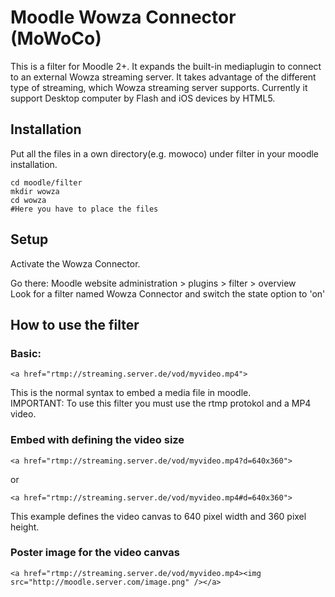 # Moodle Wowza Connector (MoWoCo)

This is a filter for Moodle 2+. It expands the built-in mediaplugin to connect to an external Wowza streaming server. It takes advantage of the different type of streaming, which Wowza streaming server supports. Currently it support Desktop computer by Flash and iOS devices by HTML5. 


## Installation

Put all the files in a own directory(e.g. mowoco) under filter in your moodle installation.

    cd moodle/filter  
    mkdir wowza  
    cd wowza
    #Here you have to place the files


## Setup

Activate the Wowza Connector.

Go there: Moodle website administration > plugins > filter > overview  
Look for a filter named Wowza Connector and switch the state option to 'on'

## How to use the filter

### Basic:

    <a href="rtmp://streaming.server.de/vod/myvideo.mp4">

This is the normal syntax to embed a media file in moodle.  
IMPORTANT: To use this filter you must use the rtmp protokol and a MP4 video.  

### Embed with defining the video size

    <a href="rtmp://streaming.server.de/vod/myvideo.mp4?d=640x360">
or  

    <a href="rtmp://streaming.server.de/vod/myvideo.mp4#d=640x360">

This example defines the video canvas to 640 pixel width and 360 pixel height. 

### Poster image for the video canvas

    <a href="rtmp://streaming.server.de/vod/myvideo.mp4><img src="http://moodle.server.com/image.png" /></a>

